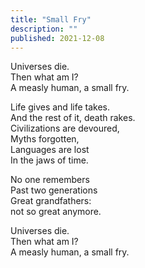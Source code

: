 ```yaml
---
title: "Small Fry"
description: ""
published: 2021-12-08
---
```

Universes die.    
Then what am I?    
A measly human, a small fry.    

Life gives and life takes.    
And the rest of it, death rakes.    
Civilizations are devoured,    
Myths forgotten,    
Languages are lost    
In the jaws of time.    

No one remembers    
Past two generations    
Great grandfathers:    
not so great anymore.    

Universes die.    
Then what am I?    
A measly human, a small fry.    
